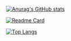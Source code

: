 [![Anurag's GitHub stats](https://github-readme-stats.vercel.app/api?username=hummingg&count_private=true&show_icons=true&theme=radical)](https://github.com/hummingg)

[![Readme Card](https://github-readme-stats.vercel.app/api/pin/?username=hummingg&repo=Vue)](https://github.com/hummingg/Vue)

[![Top Langs](https://github-readme-stats.vercel.app/api/top-langs/?username=hummingg)](https://github.com/hummingg)
